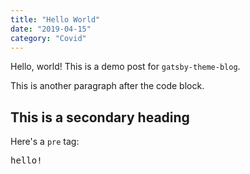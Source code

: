 ```yaml
---
title: "Hello World"
date: "2019-04-15"
category: "Covid"
---
```


Hello, world! This is a demo post for `gatsby-theme-blog`.

This is another paragraph after the code block.

## This is a secondary heading

Here's a `pre` tag:

<pre>hello!</pre>

